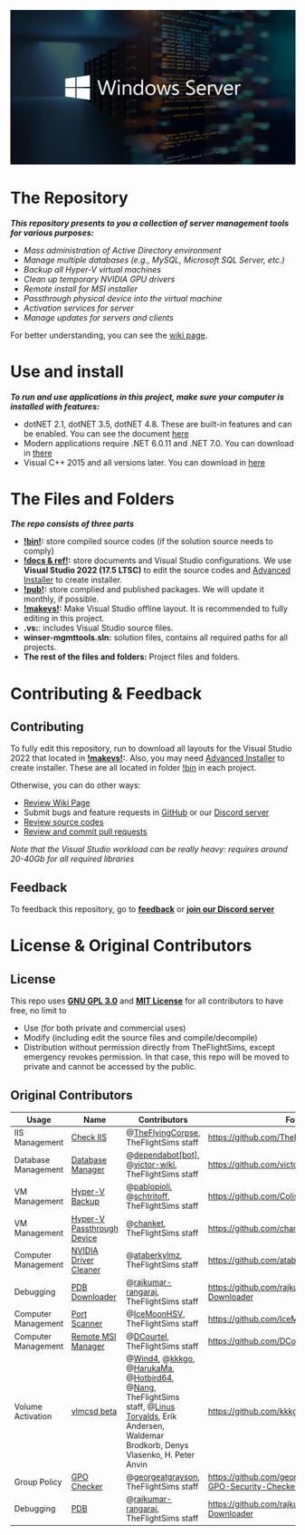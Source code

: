 
![Windows Server Management Tools - Banner](https://github.com/TheFlightSims/windowsserver-mgmttools/blob/master/docs_image.png?raw=true)
# The Repository

***This repository presents to you a collection of server management tools for various purposes:***
- *Mass administration of Active Directory environment*
- *Manage multiple databases (e.g., MySQL, Microsoft SQL Server, etc.)*
- *Backup all Hyper-V virtual machines*
- *Clean up temporary NVIDIA GPU drivers*
- *Remote install for MSI installer*
- *Passthrough physical device into the virtual machine*
- *Activation services for server*
- *Manage updates for servers and clients*

For better understanding, you can see the [wiki page](https://github.com/TheFlightSims/windowsserver-mgmttools/wiki).

# Use and install
***To run and use applications in this project, make sure your computer is installed with features:***
 - dotNET 2.1, dotNET 3.5, dotNET 4.8. These are built-in features and can be enabled. You can see the document [here](https://learn.microsoft.com/en-us/dotnet/framework/install/dotnet-35-windows)
 - Modern applications require .NET 6.0.11 and .NET 7.0. You can download in [there](https://dotnet.microsoft.com/en-us/download)
 - Visual C++ 2015 and all versions later. You can download in [here](https://learn.microsoft.com/en-US/cpp/windows/latest-supported-vc-redist?view=msvc-170)

# The Files and Folders

***The repo consists of three parts***
 - **[!bin!](https://github.com/TheFlightSims/windowsserver-mgmttools/tree/master/!bin!):** store compiled source codes (if the solution source needs to comply)
 - **[!docs & ref!](https://github.com/TheFlightSims/windowsserver-mgmttools/tree/master/!docs%20&%20ref!):** store documents and Visual Studio configurations. We use **Visual Studio 2022 (17.5 LTSC)** to edit the source codes and [Advanced Installer](https://www.advancedinstaller.com/) to create installer.
 - **[!pub!](https://github.com/TheFlightSims/windowsserver-mgmttools/tree/master/!pub!):** store complied and published packages. We will update it monthly, if possible.
 - **[!makevs!](https://github.com/TheFlightSims/windowsserver-mgmttools/tree/master/!makevs!):** Make Visual Studio offline layout. It is recommended to fully editing in this project.
 - **.vs:**: includes Visual Studio source files.
 - **winser-mgmttools.sln:** solution files, contains all required paths for all projects.
 - **The rest of the files and folders:** Project files and folders.

# Contributing & Feedback

## Contributing
To fully edit this repository, run to download all layouts for the Visual Studio 2022 that located in **[!makevs!](https://github.com/TheFlightSims/windowsserver-mgmttools/tree/master/!makevs!):**.
Also, you may need [Advanced Installer](https://www.advancedinstaller.com/) to create installer. These are all located in folder [!bin](https://github.com/TheFlightSims/windowsserver-mgmttools/tree/master/!bin!) in each project.

Otherwise, you can do other ways:
 - [Review Wiki Page](https://github.com/TheFlightSims/windowsserver-mgmttools/wiki)
 - Submit bugs and feature requests in [GitHub](https://github.com/TheFlightSims/windowsserver-mgmttools/issues) or our [Discord server](https://discord.gg/VdbJAHKhuW)
 - [Review source codes](https://github.com/TheFlightSims/windowsserver-mgmttools)
 - [Review and commit pull requests](https://github.com/TheFlightSims/windowsserver-mgmttools/pulls)

*Note that the Visual Studio workload can be really heavy: requires around 20-40Gb for all required libraries*

## Feedback
To feedback this repository, go to [**feedback**](https://github.com/TheFlightSims/windowsserver-mgmttools/issues) or **[join our Discord server](https://discord.gg/VdbJAHKhuW)**

# License & Original Contributors
## License 
This repo uses [**GNU GPL 3.0**](https://www.gnu.org/licenses/gpl-3.0.en.html) and [**MIT License**](https://opensource.org/licenses/MIT) for all contributors to have free, no limit to 
- Use (for both private and commercial uses)
- Modify (including edit the source files and compile/decompile) 
- Distribution without permission directly from TheFlightSims, except emergency revokes permission. In that case, this repo will be moved to private and cannot be accessed by the public.

## Original Contributors
|Usage|Name|Contributors|Folks from|
|--|--|--|--|
|IIS Management|[Check IIS](https://github.com/TheFlightSims/windowsserver-mgmttools/tree/master/check-iis)|@[TheFlyingCorpse](https://github.com/TheFlyingCorpse), TheFlightSims staff|https://github.com/TheFlyingCorpse/check_iis
|Database Management|[Database Manager](https://github.com/TheFlightSims/windowsserver-mgmttools/tree/master/database-manager)|@[dependabot[bot]](https://github.com/apps/dependabot), @[victor-wiki](https://github.com/victor-wiki), TheFlightSims staff|https://github.com/victor-wiki/DatabaseManager|
|VM Management|[Hyper-V Backup](https://github.com/TheFlightSims/windowsserver-mgmttools/tree/master/hyperv-backup)|@[pablopioli](https://github.com/pablopioli), @[schtritoff](https://github.com/schtritoff), TheFlightSims staff|https://github.com/ColiseoSoftware/hypervbackup|
|VM Management|[Hyper-V Passthrough Device](https://github.com/TheFlightSims/windowsserver-mgmttools/tree/master/hyperv-passthrough)|@[chanket](https://github.com/chanket), TheFlightSims staff|https://github.com/chanket/DDA|
|Computer Management|[NVIDIA Driver Cleaner](https://github.com/TheFlightSims/windowsserver-mgmttools/tree/master/nvidia-driver-cleaner)|@[ataberkylmz](https://github.com/ataberkylmz), TheFlightSims staff|https://github.com/ataberkylmz/NvidiaDriverCleaner|
|Debugging|[PDB Downloader](https://github.com/TheFlightSims/windowsserver-mgmttools/tree/master/PDB-Downloader)|@[rajkumar-rangaraj](https://github.com/rajkumar-rangaraj), TheFlightSims staff|https://github.com/rajkumar-rangaraj/PDB-Downloader
|Computer Management|[Port Scanner](https://github.com/TheFlightSims/windowsserver-mgmttools/tree/master/port-scanner)|@[IceMoonHSV](https://github.com/IceMoonHSV), TheFlightSims staff|https://github.com/IceMoonHSV/PortScanner|
|Computer Management|[Remote MSI Manager](https://github.com/TheFlightSims/windowsserver-mgmttools/tree/master/remote-msi-manager)|@[DCourtel](https://github.com/DCourtel), TheFlightSims staff|https://github.com/DCourtel/Remote_MSI_Manager|
|Volume Activation|[vlmcsd beta](https://github.com/TheFlightSims/windowsserver-mgmttools/tree/master/vlmcsd-beta)|@[Wind4](https://github.com/Wind4/vlmcsd), @[kkkgo](https://github.com/kkkgo), @[HarukaMa](https://github.com/HarukaMa), @[Hotbird64](https://forums.mydigitallife.net/members/hotbird64.333466/), @[Nang](https://jike.info/user/nang), TheFlightSims staff, @[Linus Torvalds](https://github.com/torvalds), Erik Andersen, Waldemar Brodkorb, Denys Vlasenko, H. Peter Anvin|https://github.com/kkkgo/vlmcsd|
|Group Policy|[GPO Checker](https://github.com/TheFlightSims/windowsserver-mgmttools/tree/master/gpo-checker)|@[georgeatgrayson](https://github.com/georgeatgrayson), TheFlightSims staff|https://github.com/georgeatgrayson/Windows-GPO-Security-Checker|
|Debugging|[PDB](https://github.com/TheFlightSims/windowsserver-mgmttools/tree/master/PDB-Downloader)|@[rajkumar-rangaraj](https://github.com/rajkumar-rangaraj), TheFlightSims staff|https://github.com/rajkumar-rangaraj/PDB-Downloader|